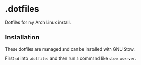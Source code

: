 # .dotfiles

Dotfiles for my Arch Linux install.

## Installation

These dotfiles are managed and can be installed with GNU Stow.

First `cd` into `.dotfiles` and then run a command like `stow xserver`.
